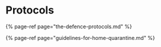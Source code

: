 # Protocols

{% page-ref page="the-defence-protocols.md" %}

{% page-ref page="guidelines-for-home-quarantine.md" %}




